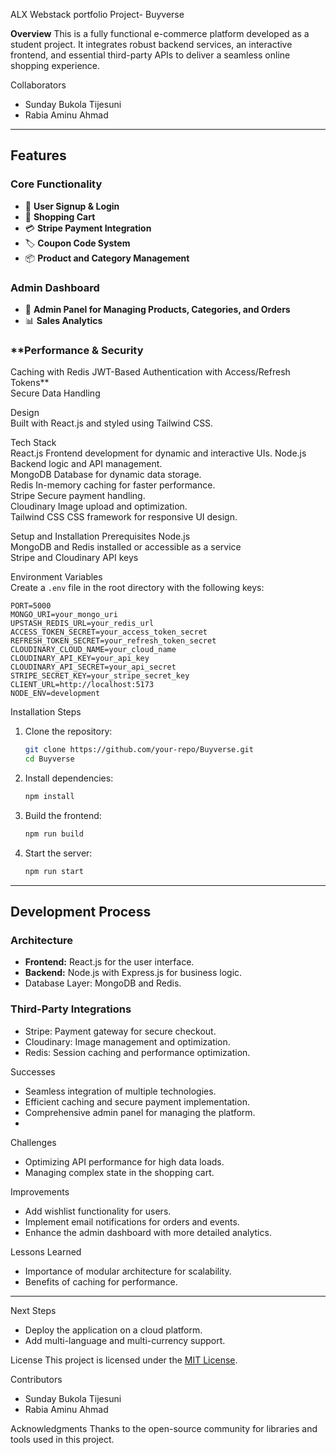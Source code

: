 ALX Webstack portfolio Project-
Buyverse

**Overview** 
This is a fully functional e-commerce platform developed as a student project. It integrates robust backend services, an interactive frontend, and essential third-party APIs to deliver a seamless online shopping experience.  

Collaborators
- Sunday Bukola Tijesuni  
- Rabia Aminu Ahmad 

---

## **Features**  
### **Core Functionality**  
- 📝 **User Signup & Login**  
- 🛒 **Shopping Cart**  
- 💳 **Stripe Payment Integration**  
- 🏷️ **Coupon Code System**  
- 📦 **Product and Category Management**  

### **Admin Dashboard**  
- 👑 **Admin Panel for Managing Products, Categories, and Orders**  
- 📊 **Sales Analytics**  

### **Performance & Security
Caching with Redis 
JWT-Based Authentication with Access/Refresh Tokens**  
Secure Data Handling  

Design  
Built with React.js and styled using Tailwind CSS.  

Tech Stack  
React.js      Frontend development for dynamic and interactive UIs. 
Node.js        Backend logic and API management.                 
MongoDB        Database for dynamic data storage.                
Redis          In-memory caching for faster performance.         
Stripe         Secure payment handling.                          
Cloudinary     Image upload and optimization.                    
Tailwind CSS   CSS framework for responsive UI design.          

Setup and Installation
Prerequisites
Node.js  
MongoDB and Redis installed or accessible as a service  
Stripe and Cloudinary API keys  

Environment Variables  
Create a `.env` file in the root directory with the following keys:  
```env
PORT=5000
MONGO_URI=your_mongo_uri
UPSTASH_REDIS_URL=your_redis_url
ACCESS_TOKEN_SECRET=your_access_token_secret
REFRESH_TOKEN_SECRET=your_refresh_token_secret
CLOUDINARY_CLOUD_NAME=your_cloud_name
CLOUDINARY_API_KEY=your_api_key
CLOUDINARY_API_SECRET=your_api_secret
STRIPE_SECRET_KEY=your_stripe_secret_key
CLIENT_URL=http://localhost:5173
NODE_ENV=development
```

Installation Steps  
1. Clone the repository:  
   ```bash
   git clone https://github.com/your-repo/Buyverse.git
   cd Buyverse
   ```  
2. Install dependencies:  
   ```bash
   npm install
   ```  
3. Build the frontend:  
   ```bash
   npm run build
   ```  
4. Start the server:  
   ```bash
   npm run start
   ```

---

## **Development Process**
### **Architecture**  
- **Frontend:** React.js for the user interface.  
- **Backend:** Node.js with Express.js for business logic.  
- Database Layer: MongoDB and Redis.  

### **Third-Party Integrations**  
- Stripe: Payment gateway for secure checkout.  
- Cloudinary: Image management and optimization.  
- Redis: Session caching and performance optimization.

Successes
- Seamless integration of multiple technologies.  
- Efficient caching and secure payment implementation.  
- Comprehensive admin panel for managing the platform.
- 
Challenges
- Optimizing API performance for high data loads.  
- Managing complex state in the shopping cart.  

Improvements
- Add wishlist functionality for users.  
- Implement email notifications for orders and events.  
- Enhance the admin dashboard with more detailed analytics.

Lessons Learned
- Importance of modular architecture for scalability.  
- Benefits of caching for performance.  

---

Next Steps
- Deploy the application on a cloud platform.  
- Add multi-language and multi-currency support.  


 License
This project is licensed under the [MIT License](LICENSE).  

Contributors
- Sunday Bukola Tijesuni  
- Rabia Aminu Ahmad

Acknowledgments
Thanks to the open-source community for libraries and tools used in this project.  
